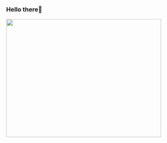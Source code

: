 ### Hello there👋

<a href="https://www.instagram.com/alexpeev9/">
<img src="https://media.tenor.com/images/cf94a8676e7eb2b8d69e883e08c43686/tenor.gif" width="420" height="320">
 </a>
